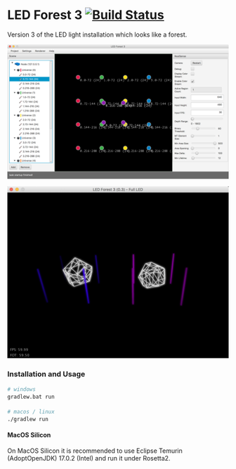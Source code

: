 # LED Forest 3 [![Build Status](https://travis-ci.org/bildspur/led-forest3.svg?branch=master)](https://travis-ci.org/bildspur/led-forest3)
Version 3 of the LED light installation which looks like a forest.

![Editor](readme/editor.png)

![Preview](readme/preview.png)

### Installation and Usage

```bash
# windows
gradlew.bat run

# macos / linux
./gradlew run
```

#### MacOS Silicon
On MacOS Silicon it is recommended to use Eclipse Temurin (AdoptOpenJDK) 17.0.2 (Intel) and run it under Rosetta2.
